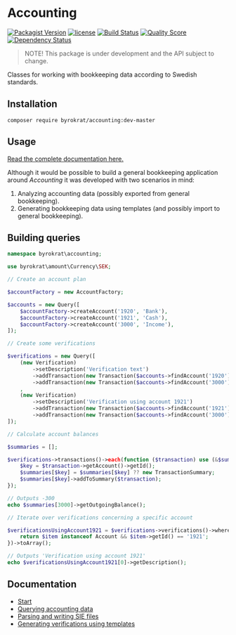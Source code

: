 # Accounting

[![Packagist Version](https://img.shields.io/packagist/v/byrokrat/accounting.svg?style=flat-square)](https://packagist.org/packages/byrokrat/accounting)
[![license](https://img.shields.io/github/license/byrokrat/accounting.svg?maxAge=2592000&style=flat-square)](LICENSE)
[![Build Status](https://img.shields.io/travis/byrokrat/accounting/master.svg?style=flat-square)](https://travis-ci.org/byrokrat/accounting)
[![Quality Score](https://img.shields.io/scrutinizer/g/byrokrat/accounting.svg?style=flat-square)](https://scrutinizer-ci.com/g/byrokrat/accounting)
[![Dependency Status](https://img.shields.io/gemnasium/byrokrat/accounting.svg?style=flat-square)](https://gemnasium.com/byrokrat/accounting)

> NOTE! This package is under development and the API subject to change.

Classes for working with bookkeeping data according to Swedish standards.

Installation
------------
```shell
composer require byrokrat/accounting:dev-master
```

Usage
-----
[Read the complete documentation here.](docs/README.md)

Although it would be possible to build a general bookkeeping application around
*Accounting* it was developed with two scenarios in mind:

1. Analyzing accounting data (possibly exported from general bookkeeping).
1. Generating bookkeeping data using templates (and possibly import to general
   bookkeeping).

## Building queries

<!-- @expectOutput "/^-300\.00Verification using account 1921$/" -->
```php
namespace byrokrat\accounting;

use byrokrat\amount\Currency\SEK;

// Create an account plan

$accountFactory = new AccountFactory;

$accounts = new Query([
    $accountFactory->createAccount('1920', 'Bank'),
    $accountFactory->createAccount('1921', 'Cash'),
    $accountFactory->createAccount('3000', 'Income'),
]);

// Create some verifications

$verifications = new Query([
    (new Verification)
        ->setDescription('Verification text')
        ->addTransaction(new Transaction($accounts->findAccount('1920'), new SEK('100')))
        ->addTransaction(new Transaction($accounts->findAccount('3000'), new SEK('-100')))
    ,
    (new Verification)
        ->setDescription('Verification using account 1921')
        ->addTransaction(new Transaction($accounts->findAccount('1921'), new SEK('200')))
        ->addTransaction(new Transaction($accounts->findAccount('3000'), new SEK('-200')))
]);

// Calculate account balances

$summaries = [];

$verifications->transactions()->each(function ($transaction) use (&$summaries) {
    $key = $transaction->getAccount()->getId();
    $summaries[$key] = $summaries[$key] ?? new TransactionSummary;
    $summaries[$key]->addToSummary($transaction);
});

// Outputs -300
echo $summaries[3000]->getOutgoingBalance();

// Iterate over verifications concerning a specific account

$verificationsUsingAccount1921 = $verifications->verifications()->where(function ($item) {
    return $item instanceof Account && $item->getId() == '1921';
})->toArray();

// Outputs 'Verification using account 1921'
echo $verificationsUsingAccount1921[0]->getDescription();
```

Documentation
-------------
- [Start](docs/README.md)
- [Querying accounting data](docs/01-querying.md)
- [Parsing and writing SIE files](docs/02-sie.md)
- [Generating verifications using templates](docs/03-templates.md)
